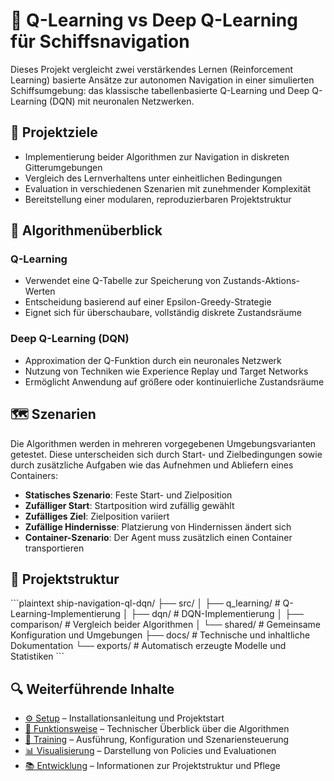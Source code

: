 # 🚢 Q-Learning vs Deep Q-Learning für Schiffsnavigation

Dieses Projekt vergleicht zwei verstärkendes Lernen (Reinforcement Learning) basierte Ansätze zur autonomen Navigation in einer simulierten Schiffsumgebung: das klassische tabellenbasierte Q-Learning und Deep Q-Learning (DQN) mit neuronalen Netzwerken.

## 🎯 Projektziele

- Implementierung beider Algorithmen zur Navigation in diskreten Gitterumgebungen
- Vergleich des Lernverhaltens unter einheitlichen Bedingungen
- Evaluation in verschiedenen Szenarien mit zunehmender Komplexität
- Bereitstellung einer modularen, reproduzierbaren Projektstruktur

## 🧠 Algorithmenüberblick

### Q-Learning
- Verwendet eine Q-Tabelle zur Speicherung von Zustands-Aktions-Werten
- Entscheidung basierend auf einer Epsilon-Greedy-Strategie
- Eignet sich für überschaubare, vollständig diskrete Zustandsräume

### Deep Q-Learning (DQN)
- Approximation der Q-Funktion durch ein neuronales Netzwerk
- Nutzung von Techniken wie Experience Replay und Target Networks
- Ermöglicht Anwendung auf größere oder kontinuierliche Zustandsräume

## 🗺️ Szenarien

Die Algorithmen werden in mehreren vorgegebenen Umgebungsvarianten getestet. Diese unterscheiden sich durch Start- und Zielbedingungen sowie durch zusätzliche Aufgaben wie das Aufnehmen und Abliefern eines Containers:

- **Statisches Szenario**: Feste Start- und Zielposition
- **Zufälliger Start**: Startposition wird zufällig gewählt
- **Zufälliges Ziel**: Zielposition variiert
- **Zufällige Hindernisse**: Platzierung von Hindernissen ändert sich
- **Container-Szenario**: Der Agent muss zusätzlich einen Container transportieren

## 🧱 Projektstruktur

\`\`\`plaintext
ship-navigation-ql-dqn/
├── src/
│   ├── q_learning/          # Q-Learning-Implementierung
│   ├── dqn/                 # DQN-Implementierung
│   ├── comparison/          # Vergleich beider Algorithmen
│   └── shared/              # Gemeinsame Konfiguration und Umgebungen
├── docs/                    # Technische und inhaltliche Dokumentation
└── exports/                 # Automatisch erzeugte Modelle und Statistiken
\`\`\`

## 🔍 Weiterführende Inhalte

- [⚙️ Setup](setup.md) – Installationsanleitung und Projektstart
- [🧠 Funktionsweise](funktionsweise.md) – Technischer Überblick über die Algorithmen
- [🎯 Training](training.md) – Ausführung, Konfiguration und Szenariensteuerung
- [📊 Visualisierung](visualisierung.md) – Darstellung von Policies und Evaluationen
- [📚 Entwicklung](dokumentation.md) – Informationen zur Projektstruktur und Pflege
